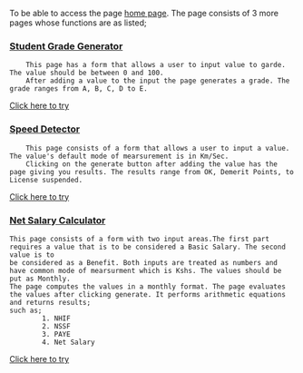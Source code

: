 To be able to access the page [home page](https://mjomba60.github.io/Phase-1-Week-1-code-challenge/). The page consists of 3 more pages whose functions are as listed;

### [Student Grade Generator](.https://mjomba60.github.io/Phase-1-Week-1-code-challenge/student-grade-generator/grade-generator.html)

        This page has a form that allows a user to input value to garde. The value should be between 0 and 100.
        After adding a value to the input the page generates a grade. The grade ranges from A, B, C, D to E.
        
[Click here to try](https://mjomba60.github.io/Phase-1-Week-1-code-challenge/student-grade-generator/grade-generator.html)

### [Speed Detector](https://mjomba60.github.io/Phase-1-Week-1-code-challenge/speed/speed.html)

        This page consists of a form that allows a user to input a value. The value's default mode of mearsurement is in Km/Sec.
        Clicking on the generate button after adding the value has the page giving you results. The results range from OK, Demerit Points, to License suspended.

[Click here to try](https://mjomba60.github.io/Phase-1-Week-1-code-challenge/speed/speed.html)

### [Net Salary Calculator](https://mjomba60.github.io/Phase-1-Week-1-code-challenge/netSalary/salary.html)

    This page consists of a form with two input areas.The first part requires a value that is to be considered a Basic Salary. The second value is to
    be considered as a Benefit. Both inputs are treated as numbers and have common mode of mearsurment which is Kshs. The values should be put as Monthly.
    The page computes the values in a monthly format. The page evaluates the values after clicking generate. It performs arithmetic equations and returns results;
    such as;
            1. NHIF
            2. NSSF
            3. PAYE
            4. Net Salary
        
[Click here to try](https://mjomba60.github.io/Phase-1-Week-1-code-challenge/netSalary/salary.html)